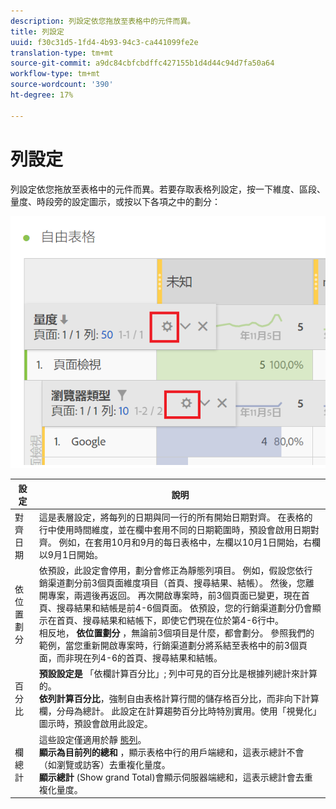 ```yaml
---
description: 列設定依您拖放至表格中的元件而異。
title: 列設定
uuid: f30c31d5-1fd4-4b93-94c3-ca441099fe2e
translation-type: tm+mt
source-git-commit: a9dc84cbfcbdffc427155b1d4d44c94d7fa50a64
workflow-type: tm+mt
source-wordcount: '390'
ht-degree: 17%

---
```



# 列設定

列設定依您拖放至表格中的元件而異。若要存取表格列設定，按一下維度、區段、量度、時段旁的設定圖示，或按以下各項之中的劃分：

![](assets/row-settings.png)

| 設定 | 說明 |
|--- |--- |
| 對齊日期 | 這是表層設定，將每列的日期與同一行的所有開始日期對齊。 在表格的行中使用時間維度，並在欄中套用不同的日期範圍時，預設會啟用日期對齊。 例如，在套用10月和9月的每日表格中，左欄以10月1日開始，右欄以9月1日開始。 |
| 依位置劃分 | 依預設，此設定會停用，劃分會修正為靜態列項目。 例如，假設您依行銷渠道劃分前3個頁面維度項目（首頁、搜尋結果、結帳）。 然後，您離開專案，兩週後再返回。 再次開啟專案時，前3個頁面已變更，現在首頁、搜尋結果和結帳是前4-6個頁面。 依預設，您的行銷渠道劃分仍會顯示在首頁、搜尋結果和結帳下，即使它們現在位於第4-6行中。 <br> 相反地， **依位置劃分** ，無論前3個項目是什麼，都會劃分。 參照我們的範例，當您重新開啟專案時，行銷渠道劃分將系結至表格中的前3個頁面，而非現在列4-6的首頁、搜尋結果和結帳。 |
| 百分比 | **預設設定是** 「依欄計算百分比」; 列中可見的百分比是根據列總計來計算的。 <br>**依列計算百分比&#x200B;**，強制自由表格計算行間的儲存格百分比，而非向下計算欄，分母為總計。 此設定在計算趨勢百分比時特別實用。使用「視覺化」圖示時，預設會啟用此設定。 |
| 欄總計 | 這些設定僅適用於靜 [態列](manual-vs-dynamic-rows.md)。 <br> **顯示為目前列的總和** ，顯示表格中行的用戶端總和，這表示總計不會 （如瀏覽或訪客）去重複化量度。 <br> **顯示總計** (Show grand Total)會顯示伺服器端總和，這表示總計會去重複化量度。 |
